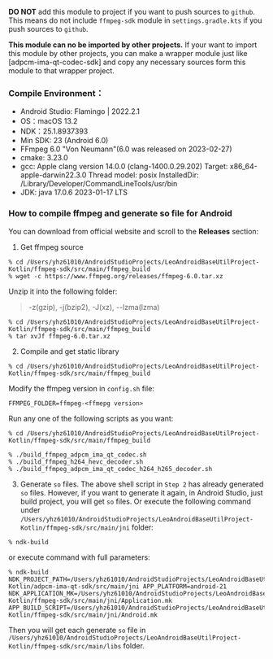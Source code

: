 **DO NOT** add this module to project if you want to push sources to `github`.
This means do not include `ffmpeg-sdk` module in `settings.gradle.kts` if you push sources to `github`.

**This module can no be imported by other projects.**
If your want to import this module by other projects, you can make a wrapper module just like [adpcm-ima-qt-codec-sdk] and copy any necessary sources form this module to that wrapper project.

### Compile Environment：

- Android Studio: Flamingo | 2022.2.1
- OS：macOS 13.2
- NDK：25.1.8937393
- Min SDK: 23 (Android 6.0)
- FFmpeg 6.0 "Von Neumann"(6.0 was released on 2023-02-27)
- cmake: 3.23.0
- gcc:
  Apple clang version 14.0.0 (clang-1400.0.29.202)
  Target: x86_64-apple-darwin22.3.0
  Thread model: posix
  InstalledDir: /Library/Developer/CommandLineTools/usr/bin
- JDK: java 17.0.6 2023-01-17 LTS

### How to compile ffmpeg and generate so file for Android

You can download from official website and scroll to the **Releases** section:

1. Get ffmpeg source

```shell
% cd /Users/yhz61010/AndroidStudioProjects/LeoAndroidBaseUtilProject-Kotlin/ffmpeg-sdk/src/main/ffmpeg_build
% wget -c https://www.ffmpeg.org/releases/ffmpeg-6.0.tar.xz
```

Unzip it into the following folder:

> -z(gzip), -j(bzip2), -J(xz), --lzma(lzma)

```shell
% cd /Users/yhz61010/AndroidStudioProjects/LeoAndroidBaseUtilProject-Kotlin/ffmpeg-sdk/src/main/ffmpeg_build
% tar xvJf ffmpeg-6.0.tar.xz
```

2. Compile and get static library

```shell
% cd /Users/yhz61010/AndroidStudioProjects/LeoAndroidBaseUtilProject-Kotlin/ffmpeg-sdk/src/main/ffmpeg_build
```

Modify the ffmpeg version in `config.sh` file:

```shell
FFMPEG_FOLDER=ffmpeg-<ffmepg version>
```

Run any one of the following scripts as you want:

```shell
% cd /Users/yhz61010/AndroidStudioProjects/LeoAndroidBaseUtilProject-Kotlin/ffmpeg-sdk/src/main/ffmpeg_build
```

```shell
% ./build_ffmpeg_adpcm_ima_qt_codec.sh
% ./build_ffmpeg_h264_hevc_decoder.sh
% ./build_ffmpeg_adpcm_ima_qt_codec_h264_h265_decoder.sh
```

3. Generate `so` files.
   The above shell script in `Step 2` has already generated `so` files. However, if you want to generate it again,
   in Android Studio, just build project, you will get `so` files.
   Or execute the following command under
   `/Users/yhz61010/AndroidStudioProjects/LeoAndroidBaseUtilProject-Kotlin/ffmpeg-sdk/src/main/jni`
   folder:

```shell
% ndk-build
```

or execute command with full parameters:

```shell
% ndk-build NDK_PROJECT_PATH=/Users/yhz61010/AndroidStudioProjects/LeoAndroidBaseUtilProject-Kotlin/adpcm-ima-qt-sdk/src/main/jni APP_PLATFORM=android-21 NDK_APPLICATION_MK=/Users/yhz61010/AndroidStudioProjects/LeoAndroidBaseUtilProject-Kotlin/ffmpeg-sdk/src/main/jni/Application.mk APP_BUILD_SCRIPT=/Users/yhz61010/AndroidStudioProjects/LeoAndroidBaseUtilProject-Kotlin/ffmpeg-sdk/src/main/jni/Android.mk
```

Then you will get each generate `so` file
in `/Users/yhz61010/AndroidStudioProjects/LeoAndroidBaseUtilProject-Kotlin/ffmpeg-sdk/src/main/libs`
folder.
